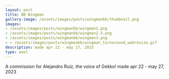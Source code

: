 ```yaml
---
layout: post
title: BB Wingman
gallery-image: /assets/images/posts/wingmanbb/thumbnail.png
images: 
- /assets/images/posts/wingmanbb/wingman1.png
- /assets/images/posts/wingmanbb/wingman2.5.png
- /assets/images/posts/wingmanbb/wingman3.png
- - /assets/images/posts/wingmanbb/wingman_turnaround_webresize.gif
description: made apr 22 - may 27, 2023
type: wool
---
```


A commission for Alejandro Ruiz, the voice of Gekko!
made apr 22 - may 27, 2023

